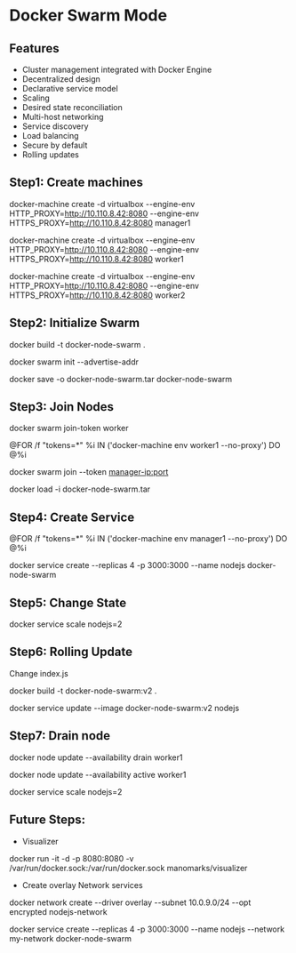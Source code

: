 # Docker Swarm Mode

## Features

- Cluster management integrated with Docker Engine
- Decentralized design
- Declarative service model
- Scaling
- Desired state reconciliation
- Multi-host networking
- Service discovery
- Load balancing
- Secure by default
- Rolling updates

## Step1: Create machines

docker-machine create -d virtualbox --engine-env HTTP_PROXY=http://10.110.8.42:8080 --engine-env HTTPS_PROXY=http://10.110.8.42:8080 manager1

docker-machine create -d virtualbox --engine-env HTTP_PROXY=http://10.110.8.42:8080 --engine-env HTTPS_PROXY=http://10.110.8.42:8080 worker1

docker-machine create -d virtualbox --engine-env HTTP_PROXY=http://10.110.8.42:8080 --engine-env HTTPS_PROXY=http://10.110.8.42:8080 worker2

## Step2: Initialize Swarm

docker build -t docker-node-swarm .

docker swarm init --advertise-addr <manager-ip>

docker save -o docker-node-swarm.tar docker-node-swarm

## Step3: Join Nodes

docker swarm join-token worker

@FOR /f "tokens=*" %i IN ('docker-machine env worker1 --no-proxy') DO @%i

docker swarm join --token <token> <manager-ip:port>

docker load -i docker-node-swarm.tar

## Step4: Create Service

@FOR /f "tokens=*" %i IN ('docker-machine env manager1 --no-proxy') DO @%i

docker service create --replicas 4 -p 3000:3000 --name nodejs docker-node-swarm

## Step5: Change State

docker service scale nodejs=2

## Step6: Rolling Update

Change index.js

docker build -t docker-node-swarm:v2 .

docker service update --image docker-node-swarm:v2 nodejs

## Step7: Drain node

docker node update --availability drain worker1

docker node update --availability active worker1

docker service scale nodejs=2

## Future Steps:

- Visualizer

docker run -it -d -p 8080:8080 -v /var/run/docker.sock:/var/run/docker.sock manomarks/visualizer

- Create overlay Network services

docker network create --driver overlay --subnet 10.0.9.0/24 --opt encrypted nodejs-network

docker service create --replicas 4 -p 3000:3000 --name nodejs --network my-network docker-node-swarm 